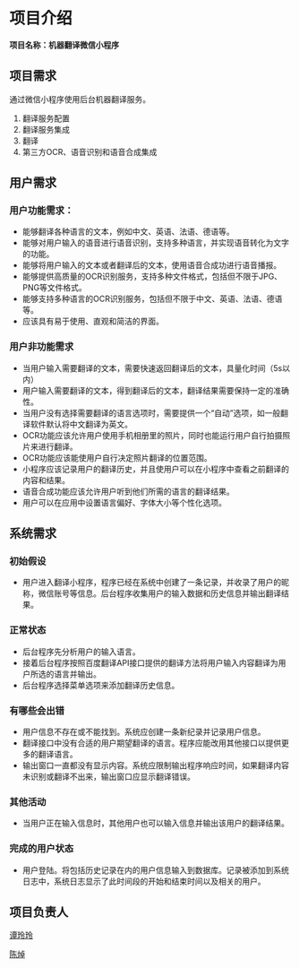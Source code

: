 # 项目介绍

 **项目名称：机器翻译微信小程序**



## 项目需求

 通过微信小程序使用后台机器翻译服务。

1. 翻译服务配置
2. 翻译服务集成
3. 翻译
4. 第三方OCR、语音识别和语音合成集成



## 用户需求



### 用户功能需求：

* 能够翻译各种语言的文本，例如中文、英语、法语、德语等。
* 能够对用户输入的语音进行语音识别，支持多种语言，并实现语音转化为文字的功能。
* 能够将用户输入的文本或者翻译后的文本，使用语音合成功进行语音播报。
* 能够提供高质量的OCR识别服务，支持多种文件格式，包括但不限于JPG、PNG等文件格式。
* 能够支持多种语言的OCR识别服务，包括但不限于中文、英语、法语、德语等。
* 应该具有易于使用、直观和简洁的界面。



### 用户非功能需求

* 当用户输入需要翻译的文本，需要快速返回翻译后的文本，具量化时间（5s以内）
* 用户输入需要翻译的文本，得到翻译后的文本，翻译结果需要保持一定的准确性。
* 当用户没有选择需要翻译的语言选项时，需要提供一个“自动”选项，如一般翻译软件默认将中文翻译为英文。
* OCR功能应该允许用户使用手机相册里的照片，同时也能运行用户自行拍摄照片来进行翻译。
* OCR功能应该能使用户自行决定照片翻译的位置范围。
* 小程序应该记录用户的翻译历史，并且使用户可以在小程序中查看之前翻译的内容和结果。
* 语音合成功能应该允许用户听到他们所需的语言的翻译结果。
* 用户可以在应用中设置语言偏好、字体大小等个性化选项。




## 系统需求



### 初始假设
* 用户进入翻译小程序，程序已经在系统中创建了一条记录，并收录了用户的昵称，微信账号等信息。后台程序收集用户的输入数据和历史信息并输出翻译结果。


### 正常状态
* 后台程序先分析用户的输入语言。
* 接着后台程序按照百度翻译API接口提供的翻译方法将用户输入内容翻译为用户所选的语言并输出。
* 后台程序选择菜单选项来添加翻译历史信息。


### 有哪些会出错
* 用户信息不存在或不能找到。系统应创建一条新纪录并记录用户信息。
* 翻译接口中没有合适的用户期望翻译的语言。程序应能改用其他接口以提供更多的翻译语言。
* 输出窗口一直都没有显示内容。系统应限制输出程序响应时间，如果翻译内容未识别或翻译不出来，输出窗口应显示翻译错误。


### 其他活动
* 当用户正在输入信息时，其他用户也可以输入信息并输出该用户的翻译结果。


### 完成的用户状态
* 用户登陆。将包括历史记录在内的用户信息输入到数据库。记录被添加到系统日志中，系统日志显示了此时间段的开始和结束时间以及相关的用户。




## 项目负责人

[谭玲玲](https://github.com/Kiiakia) 

[陈焯](https://github.com/chenzhuo10)

